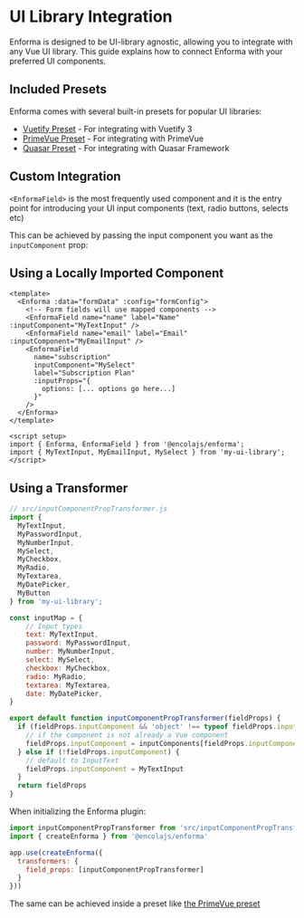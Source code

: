# UI Library Integration

Enforma is designed to be UI-library agnostic, allowing you to integrate with any Vue UI library. This guide explains how to connect Enforma with your preferred UI components.

## Included Presets

Enforma comes with several built-in presets for popular UI libraries:

- [Vuetify Preset](vuetify-preset.md) - For integrating with Vuetify 3
- [PrimeVue Preset](primevue-preset.md) - For integrating with PrimeVue
- [Quasar Preset](quasar-preset.md) - For integrating with Quasar Framework

## Custom Integration

`<EnformaField>` is the most frequently used component and it is the entry point for introducing your UI input components (text, radio buttons, selects etc)

This can be achieved by passing the input component you want as the `inputComponent` prop:

## Using a Locally Imported Component

```vue
<template>
  <Enforma :data="formData" :config="formConfig">
    <!-- Form fields will use mapped components -->
    <EnformaField name="name" label="Name" :inputComponent="MyTextInput" />
    <EnformaField name="email" label="Email" :inputComponent="MyEmailInput" />
    <EnformaField 
      name="subscription" 
      inputComponent="MySelect" 
      label="Subscription Plan" 
      :inputProps="{
        options: [... options go here...]
      }" 
    />
  </Enforma>
</template>

<script setup>
import { Enforma, EnformaField } from '@encolajs/enforma';
import { MyTextInput, MyEmailInput, MySelect } from 'my-ui-library';
</script>
```

## Using a Transformer

```js
// src/inputComponentPropTransformer.js
import {
  MyTextInput,
  MyPasswordInput,
  MyNumberInput,
  MySelect,
  MyCheckbox,
  MyRadio,
  MyTextarea,
  MyDatePicker,
  MyButton
} from 'my-ui-library';

const inputMap = {
    // Input types
    text: MyTextInput,
    password: MyPasswordInput,
    number: MyNumberInput,
    select: MySelect,
    checkbox: MyCheckbox,
    radio: MyRadio,
    textarea: MyTextarea,
    date: MyDatePicker,
}

export default function inputComponentPropTransformer(fieldProps) {
  if (fieldProps.inputComponent && 'object' !== typeof fieldProps.inputComponent) {
    // if the component is not already a Vue component
    fieldProps.inputComponent = inputComponents[fieldProps.inputComponent] || InputText
  } else if (!fieldProps.inputComponent) {
    // default to InputText
    fieldProps.inputComponent = MyTextInput
  }
  return fieldProps
}
```

When initializing the Enforma plugin:

```js
import inputComponentPropTransformer from 'src/inputComponentPropTransformer.js'
import { createEnforma } from '@encolajs/enforma'

app.use(createEnforma({
  transformers: {
    field_props: [inputComponentPropTransformer]
  }
}))
```

The same can be achieved inside a preset like [the PrimeVue preset](primevue-preset.md)